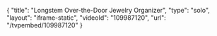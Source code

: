 {
    "title": "Longstem Over-the-Door Jewelry Organizer",
    "type": "solo",
    "layout": "iframe-static",
    "videoId": "109987120",
    "url": "\/tvpembed\/109987120"
}